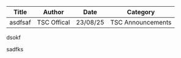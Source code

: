 | Title | Author | Date | Category |
|-------|--------|------|----------|
| asdfsaf | TSC Offical | 23/08/25 | TSC Announcements |

<p>dsokf</p><p>sadfks</p><p></p>